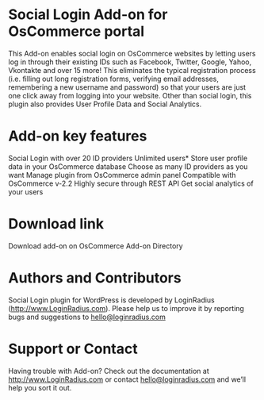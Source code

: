 Social Login Add-on for OsCommerce portal
======
This Add-on enables social login on OsCommerce websites by letting users log in through their existing IDs such as Facebook, Twitter, Google, Yahoo, Vkontakte and over 15 more! This eliminates the typical registration process (i.e. filling out long registration forms, verifying email addresses, remembering a new username and password) so that your users are just one click away from logging into your website. Other than social login, this plugin also provides User Profile Data and Social Analytics.

Add-on key features
===
Social Login with over 20 ID providers
Unlimited users*
Store user profile data in your OsCommerce database
Choose as many ID providers as you want
Manage plugin from OsCommerce admin panel
Compatible with OsCommerce v-2.2
Highly secure through REST API
Get social analytics of your users

Download link
===
Download add-on on OsCommerce Add-on Directory

Authors and Contributors
===
Social Login plugin for WordPress is developed by LoginRadius (http://www.LoginRadius.com). Please help us to improve it by reporting bugs and suggestions to hello@loginradius.com

Support or Contact
===
Having trouble with Add-on? Check out the documentation at http://www.LoginRadius.com or contact hello@loginradius.com and we’ll help you sort it out.